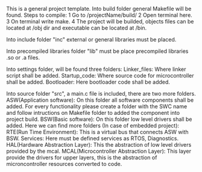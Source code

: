 This is a general project template.
Into build folder general Makefile will be found.
	Steps to compile:
		1 Go to /projectName/build/
		2 Open terminal here.
		3 On terminal write make.
		4 The project will be builded, objects files can be located at /obj dir and executable can be located at /bin.

Into include folder "inc" external or general libraries must be placed.

Into precompiled libraries folder "lib" must be place precompiled libraries .so or .a files. 

Into settings folder, will be found three folders:
	Linker_files: Where linker script shall be added.
	Startup_code: Where source code for microcontroller shall be added.
	Bootloader:   Here bootloader code shall be added.
  
Into source folder "src", a main.c file is included, there are two more folders.
	ASW(Application software): On this folder all software components shall be added.
				   For every functionality please create a folder with the SWC name and follow intructions
				   on Makefile folder to added the component into project build.
	BSW(Basic software): On this folder low level drivers shall be added. Here we can find more folders (In case of embedded project): 
		RTE(Run Time Environment): This is a virtual bus that connects ASW with BSW.
		Services: Here must be defined services as RTOS, Diagnostics.
		HAL(Hardware Abstraction Layer): This the abstraction of low level drivers provided by the mcal.
		MCAL(Microcontroller Abstraction Layer): This layer provide the drivers for upper layers, this is
							 the abstraction of microncontroller resources converted to code. 
